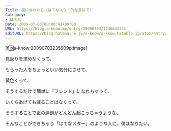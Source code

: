```yaml
---
Title: 星になれたら（はてなスター的な意味で）
Category:
- はてな
Date: 2009-07-03T00:00:41+09:00
URL: https://blog.a-know.me/entry/20090703/1246633241
EditURL: https://blog.hatena.ne.jp/a-know/a-know.hateblo.jp/atom/entry/12921228815727980017
---
```


[f:id:a-know:20090703235909p:image]


見返りを求めなくって、

もらった人をちょっといい気分にさせて、

黄色くって、

そうするだけで簡単に「フレンド」になれちゃって、

いくらあげても減ることはなくって、

そうすることで正の連鎖がどんどん起こっちゃうような、



そんなことができちゃう「はてなスター」のような人に、僕はなりたい。


<script src="https://moshi-moshi.moshimo.works/moshimoshi/a_know_blog/20090703-1246633241?title=%E6%98%9F%E3%81%AB%E3%81%AA%E3%82%8C%E3%81%9F%E3%82%89%EF%BC%88%E3%81%AF%E3%81%A6%E3%81%AA%E3%82%B9%E3%82%BF%E3%83%BC%E7%9A%84%E3%81%AA%E6%84%8F%E5%91%B3%E3%81%A7%EF%BC%89"></script>
